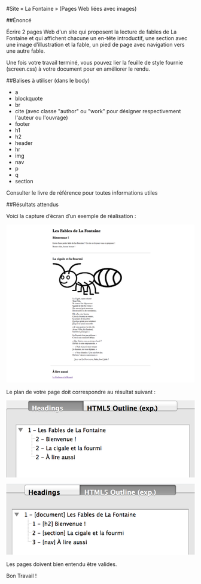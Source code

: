 #Site «&nbsp;La Fontaine&nbsp;» (Pages Web liées avec images)

##Énoncé

Écrire 2 pages Web d'un site qui proposent la lecture de fables de La Fontaine et qui affichent chacune un en-tête introductif, une section avec une image d’illustration et la fable, un pied de page avec navigation vers une autre fable. 

Une fois votre travail terminé, vous pouvez lier la feuille de style fournie (screen.css) à votre document pour en améliorer le rendu.

##Balises à utiliser (dans le body)

- a
- blockquote
- br
- cite (avec classe "author" ou "work" pour désigner respectivement l'auteur ou l'ouvrage)
- footer
- h1
- h2
- header
- hr
- img
- nav
- p
- q
- section

Consulter le livre de référence pour toutes informations utiles

##Résultats attendus

Voici la capture d’écran d’un exemple de réalisation :

![Capture d'un exemple de résultat attendu pour la page 1](cigale_rendu.png "capture d'un exemple de solution : cigale2.html")

Le plan de votre page doit correspondre au résultat suivant :

![Capture du plan du document selon l'algorithme HTML4 pour la page 1](cigale_headings.png "capture des Headings fournis par headingsMap pour la page cigale2.html")

![Capture du plan du document selon l'algorithme HTML4 pour la page 1](cigale_html5Outline.png "capture du HTML5 Outline fourni par headingsMap pour la page cigale2.html")

Les pages doivent bien entendu être valides.

Bon Travail !